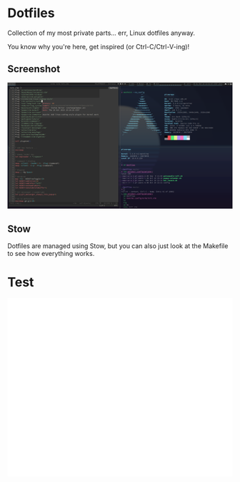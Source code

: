 # Dotfiles

Collection of my most private parts... err, Linux dotfiles anyway.

You know why you're here, get inspired (or Ctrl-C/Ctrl-V-ing)!

## Screenshot

![Desktop Screenshot](screenshot.png)

## Stow

Dotfiles are managed using Stow, but you can also just look at the Makefile to see how everything works.

# Test

<img src="test.svg" width="800" height="400">
